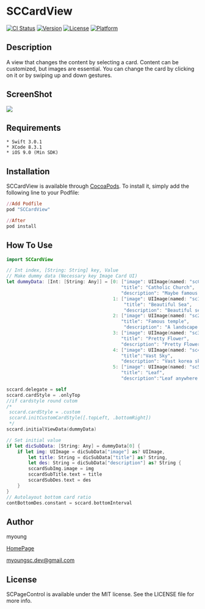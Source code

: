 # SCCardView

[![CI Status](http://img.shields.io/travis/myoungsc.dev@gmail.com/SCCardView.svg?style=flat)](https://travis-ci.org/myoungsc.dev@gmail.com/SCCardView)
[![Version](https://img.shields.io/cocoapods/v/SCCardView.svg?style=flat)](http://cocoapods.org/pods/SCCardView)
[![License](https://img.shields.io/cocoapods/l/SCCardView.svg?style=flat)](http://cocoapods.org/pods/SCCardView)
[![Platform](https://img.shields.io/cocoapods/p/SCCardView.svg?style=flat)](http://cocoapods.org/pods/SCCardView)

## Description
A view that changes the content by selecting a card. Content can be customized, but images are essential.
You can change the card by clicking on it or by swiping up and down gestures.

## ScreenShot
![](https://github.com/myoungsc/SCPageControl/blob/master/ScreenShot/SCPageControl.gif)

## Requirements
```
* Swift 3.0.1
* XCode 8.3.1
* iOS 9.0 (Min SDK)
```

## Installation
SCCardView is available through [CocoaPods](http://cocoapods.org). To install it, simply add the following line to your Podfile:

```ruby
//Add Podfile
pod "SCCardView"

//After
pod install
```

## How To Use
```Swift
import SCCardView

// Int index, [String: String] key, Value
// Make dummy data (Necessary key Image Card UI)
let dummyData: [Int: [String: Any]] = [0: ["image": UIImage(named: "sc0")!,
                                          "title": "Catholic Church",
                                          "description": "Maybe famous Catholic Churchsadl"],
                                       1: ["image": UIImage(named: "sc1")!,
                                           "title": "Beautiful Sea",
                                           "description": "Beautiful sea anywhere on earth"],
                                       2: ["image": UIImage(named: "sc2")!,
                                          "title": "Famous temple",
                                           "description": "A landscape of famous temple"],
                                       3: ["image": UIImage(named: "sc3")!,
                                          "title": "Pretty Flower",
                                          "description": "Pretty Flower\nphoto  by myoung father"],
                                       4: ["image": UIImage(named: "sc4")!,
                                          "title":"Vast Sky",
                                          "description": "Vast korea sky\nphoto by myoung father"],
                                       5: ["image": UIImage(named: "sc5")!,
                                          "title": "Leaf",
                                          "description":"Leaf anywhere on Korea\nphoto by myoung father"]]

sccard.delegate = self
sccard.cardStyle = .onlyTop
//if cardstyle round cutom
/*
 sccard.cardStyle = .custom
 sccard.initCustomCardStyle([.topLeft, .bottomRight])
 */
sccard.initialViewData(dummyData)

// Set initial value
if let dicSubData: [String: Any] = dummyData[0] {
    if let img: UIImage = dicSubData["image"] as? UIImage,
        let title: String = dicSubData["title"] as? String,
        let des: String = dicSubData["description"] as? String {
        sccardSubImg.image = img
        sccardSubTitle.text = title
        sccardSubDes.text = des
    }
}
// Autolayout bottom card ratio
contBottomDes.constant = sccard.bottomInterval
```

## Author
myoung

[HomePage](http://devsc.tistory.com)

<myoungsc.dev@gmail.com>

## License
SCPageControl is available under the MIT license. See the LICENSE file for more info.